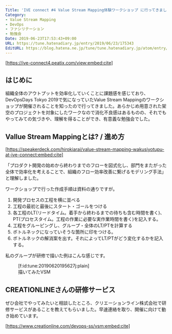 ```yaml
---
Title: 'IVE connect #4 Value Stream Mapping体験ワークショップ に行ってきました'
Category:
- Value Stream Mapping
- DevOps
- ファシリテーション
- 勉強会
Date: 2019-06-23T17:53:43+09:00
URL: https://tune.hatenadiary.jp/entry/2019/06/23/175343
EditURL: https://blog.hatena.ne.jp/tune/tune.hatenadiary.jp/atom/entry/17680117127205376489
---
```


[https://ive-connect4.peatix.com/view:embed:cite]

## はじめに

組織全体のアウトプットを効率化していくことに課題感を感じており、DevOpsDays Tokyo 2019で気になっていたValue Stream Mappingのワークショップが開催されることを知ったので行ってきました。あらかじめ用意された架空のプロジェクトを対象にしたワークなので消化不良感はあるものの、それでもやってみての気づきや、理解を得ることができ、有意義な勉強会でした。

## Vallue Stream Mappingとは? / 進め方

[https://speakerdeck.com/hirokiarai/value-stream-mapping-wakusiyotupu-at-ive-connect:embed:cite]

「プロダクト開発の始めから終わりまでのフローを図式化し、部門をまたがった全体で効率化を考えることで、組織のフロー効率改善に繋げるモデリング手法」と理解しました。

ワークショップで行った作成手順は資料の通りですが。

1. 開発プロセスの工程を横に並べる
2. 工程の最初と最後にスタート・ゴールをつける
3. 各工程のLT(リードタイム。着手から終わるまでの待ちも含む時間を書く)、PT(プロセスタイム。工程の作業に必要な実作業時間を書く)を記入する。
4. 工程をグルーピングし、グループ・全体のLT/PTを計算する
5. ボトルネックになっていそうな箇所に印をつける。
6. ボトルネックの解消案を出す。それによってLT/PTがどう変化するかを記入する。

私のグループが研修で描いた例はこんな感じです。

<figure class="figure-image figure-image-fotolife" title="描いてみたVSM">[f:id:tune:20190620195627j:plain]<figcaption>描いてみたVSM</figcaption></figure>

## CREATIONLINEさんの研修サービス

ぜひ会社でやってみたいと相談したところ、クリエーションライン株式会社で研修サービスがあることを教えてもらいました。早速連絡を取り、開催に向けて動き始めています。

[https://www.creationline.com/devops-ss/vsm:embed:cite]

